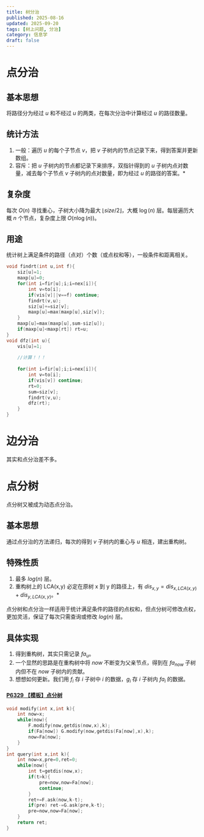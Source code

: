 ```yaml
---
title: 树分治
published: 2025-08-16
updated: 2025-09-20
tags: [树上问题, 分治]
category: 信息学
draft: false 
---
```


# 点分治

## 基本思想

将路径分为经过 $u$ 和不经过 $u$ 的两类，在每次分治中计算经过 $u$ 的路径数量。

## 统计方法

1. 一般：遍历 $u$ 的每个子节点 $v$，把 $v$ 子树内的节点记录下来，得到答案并更新数组。
2. 容斥：把 $u$ 子树内的节点都记录下来排序，双指针得到的 $u$ 子树内点对数量，减去每个子节点 $v$ 子树内的点对数量，即为经过 $u$ 的路径的答案。*

## 复杂度

每次 $O(n)$ 寻找重心，子树大小降为最大 $\lfloor size/2 \rfloor$，大概 $\log(n)$ 层。每层遍历大概 $n$ 个节点，复杂度上限 $O(n\log(n))$。

## 用途

统计树上满足条件的路径（点对）个数（或点权和等），一般条件和距离相关。

```cpp
void findrt(int u,int f){
	siz[u]=1;
	maxp[u]=0;
	for(int i=fir[u];i;i=nex[i]){
		int v=to[i];
		if(vis[v]||v==f) continue;
		findrt(v,u);
		siz[u]+=siz[v];
		maxp[u]=max(maxp[u],siz[v]);
	}
	maxp[u]=max(maxp[u],sum-siz[u]);
	if(maxp[u]<maxp[rt]) rt=u;
}
void dfz(int u){
	vis[u]=1;
	
	//计算！！！
	
	for(int i=fir[u];i;i=nex[i]){
		int v=to[i];
		if(vis[v]) continue;
		rt=0;
		sum=siz[v];
		findrt(v,u);
		dfz(rt);
	}
}
```

# 边分治

其实和点分治差不多。

# 点分树

点分树又被成为动态点分治。

## 基本思想

通过点分治的方法递归，每次的得到 $v$ 子树内的重心与 $u$ 相连，建出重构树。

## 特殊性质

1. 最多 $log(n)$ 层。
2. 重构树上的 LCA(x,y) 必定在原树 x 到 y 的路径上，有 $dis_{x,y}=dis_{x,LCA(x,y)}+dis_{y,LCA(x,y)}$。*

点分树和点分治一样适用于统计满足条件的路径的点权和，但点分树可修改点权，更加灵活，保证了每次只需查询或修改 $log(n)$ 层。

## 具体实现

1. 得到重构树，其实只需记录 $fa_u$。
2. 一个显然的思路是在重构树中将 $now$ 不断变为父亲节点，得到在 $fa_{now}$ 子树内但不在 $now$ 子树内的贡献。
3. 想想如何更新。我们用 $f_i$ 存 $i$ 子树中 $i$ 的数据，$g_i$ 存 $i$ 子树内 $fa_i$ 的数据。


#### [P6329 【模板】点分树](https://www.luogu.com.cn/problem/P6329)

```cpp
void modify(int x,int k){
	int now=x;
	while(now){
		F.modify(now,getdis(now,x),k);
		if(Fa[now]) G.modify(now,getdis(Fa[now],x),k);
		now=Fa[now];
	}
}
int query(int x,int k){
	int now=x,pre=0,ret=0;
	while(now){
		int t=getdis(now,x);
		if(t>k){
			pre=now,now=Fa[now];
			continue;
		}
		ret+=F.ask(now,k-t);
		if(pre) ret-=G.ask(pre,k-t);
		pre=now,now=Fa[now]; 
	}
	return ret;
}
```